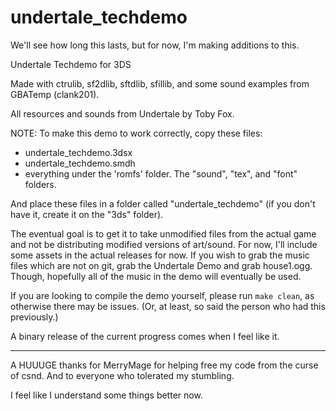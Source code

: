 # undertale_techdemo

We'll see how long this lasts, but for now, I'm making additions to this.

Undertale Techdemo for 3DS

Made with ctrulib, sf2dlib, sftdlib, sfillib, and some sound examples from GBATemp (clank201).

All resources and sounds from Undertale by Toby Fox.

NOTE: To make this demo to work correctly, copy these files:

- undertale_techdemo.3dsx
- undertale_techdemo.smdh
- everything under the 'romfs' folder. The "sound", "tex", and "font" folders.

And place these files in a folder called "undertale_techdemo" (if you don't have it, create it on the "3ds" folder).

The eventual goal is to get it to take unmodified files from the actual game and not be distributing modified versions of art/sound. For now, I'll include some assets in the actual releases for now. If you wish to grab the music files which are not on git, grab the Undertale Demo and grab house1.ogg. Though, hopefully all of the music in the demo will eventually be used.

If you are looking to compile the demo yourself, please run `make clean`, as otherwise there may be issues. (Or, at least, so said the person who had this previously.)

A binary release of the current progress comes when I feel like it.

---

A HUUUGE thanks for MerryMage for helping free my code from the curse of csnd. And to everyone who tolerated my stumbling.

I feel like I understand some things better now.
